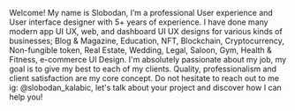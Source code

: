 Welcome! My name is Slobodan, I’m a professional User experience and User interface designer with 5+ years of experience. 
I have done many modern app UI UX, web, and dashboard UI UX designs for various kinds of businesses; Blog & Magazine, Education, NFT, Blockchain, 
Cryptocurrency, Non-fungible token, Real Estate, Wedding, Legal, Saloon, Gym, Health & Fitness, e-commerce UI Design.
I'm absolutely passionate about my job, my goal is to give my best to each of my clients. 
Quality, professionalism and client satisfaction are my core concept.
Do not hesitate to reach out to me ig: @slobodan_kalabic, let's talk about your project and discover how I can help you!
